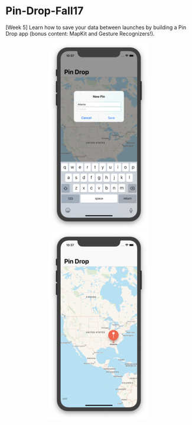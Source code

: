 # Pin-Drop-Fall17
[Week 5] Learn how to save your data between launches by building a Pin Drop app (bonus content: MapKit and Gesture Recognizers!).

<p align="center">
    <img src="images/1.png" width=275px> <img src="images/2.png" width=275px>
</p>
